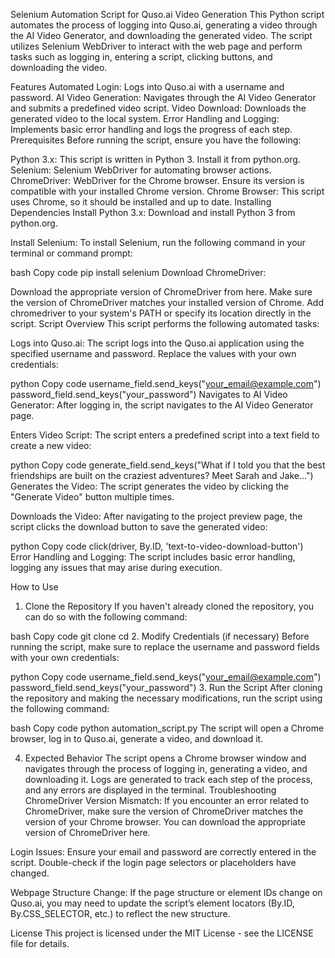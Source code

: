 Selenium Automation Script for Quso.ai Video Generation
This Python script automates the process of logging into Quso.ai, generating a video through the AI Video Generator, and downloading the generated video. The script utilizes Selenium WebDriver to interact with the web page and perform tasks such as logging in, entering a script, clicking buttons, and downloading the video.

Features
Automated Login: Logs into Quso.ai with a username and password.
AI Video Generation: Navigates through the AI Video Generator and submits a predefined video script.
Video Download: Downloads the generated video to the local system.
Error Handling and Logging: Implements basic error handling and logs the progress of each step.
Prerequisites
Before running the script, ensure you have the following:

Python 3.x: This script is written in Python 3. Install it from python.org.
Selenium: Selenium WebDriver for automating browser actions.
ChromeDriver: WebDriver for the Chrome browser. Ensure its version is compatible with your installed Chrome version.
Chrome Browser: This script uses Chrome, so it should be installed and up to date.
Installing Dependencies
Install Python 3.x: Download and install Python 3 from python.org.

Install Selenium: To install Selenium, run the following command in your terminal or command prompt:

bash
Copy code
pip install selenium
Download ChromeDriver:

Download the appropriate version of ChromeDriver from here.
Make sure the version of ChromeDriver matches your installed version of Chrome.
Add chromedriver to your system's PATH or specify its location directly in the script.
Script Overview
This script performs the following automated tasks:

Logs into Quso.ai: The script logs into the Quso.ai application using the specified username and password. Replace the values with your own credentials:

python
Copy code
username_field.send_keys("your_email@example.com")
password_field.send_keys("your_password")
Navigates to AI Video Generator: After logging in, the script navigates to the AI Video Generator page.

Enters Video Script: The script enters a predefined script into a text field to create a new video:

python
Copy code
generate_field.send_keys("What if I told you that the best friendships are built on the craziest adventures? Meet Sarah and Jake...")
Generates the Video: The script generates the video by clicking the "Generate Video" button multiple times.

Downloads the Video: After navigating to the project preview page, the script clicks the download button to save the generated video:

python
Copy code
click(driver, By.ID, 'text-to-video-download-button')
Error Handling and Logging: The script includes basic error handling, logging any issues that may arise during execution.

How to Use
1. Clone the Repository
If you haven't already cloned the repository, you can do so with the following command:

bash
Copy code
git clone <repository-url>
cd <project-directory>
2. Modify Credentials (if necessary)
Before running the script, make sure to replace the username and password fields with your own credentials:

python
Copy code
username_field.send_keys("your_email@example.com")
password_field.send_keys("your_password")
3. Run the Script
After cloning the repository and making the necessary modifications, run the script using the following command:

bash
Copy code
python automation_script.py
The script will open a Chrome browser, log in to Quso.ai, generate a video, and download it.

4. Expected Behavior
The script opens a Chrome browser window and navigates through the process of logging in, generating a video, and downloading it.
Logs are generated to track each step of the process, and any errors are displayed in the terminal.
Troubleshooting
ChromeDriver Version Mismatch: If you encounter an error related to ChromeDriver, make sure the version of ChromeDriver matches the version of your Chrome browser. You can download the appropriate version of ChromeDriver here.

Login Issues: Ensure your email and password are correctly entered in the script. Double-check if the login page selectors or placeholders have changed.

Webpage Structure Change: If the page structure or element IDs change on Quso.ai, you may need to update the script’s element locators (By.ID, By.CSS_SELECTOR, etc.) to reflect the new structure.

License
This project is licensed under the MIT License - see the LICENSE file for details.
